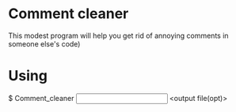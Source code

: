 # Comment cleaner
This modest program will help you get rid of annoying comments in someone else's code)
# Using
$ Comment_cleaner <input file> <output file(opt)>
